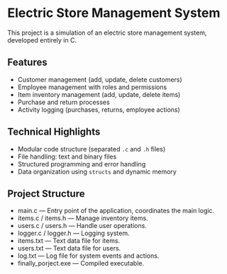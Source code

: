 # Electric Store Management System

This project is a simulation of an electric store management system, developed entirely in C.

## Features
- Customer management (add, update, delete customers)
- Employee management with roles and permissions
- Item inventory management (add, update, delete items)
- Purchase and return processes
- Activity logging (purchases, returns, employee actions)

## Technical Highlights
- Modular code structure (separated `.c` and `.h` files)
- File handling: text and binary files
- Structured programming and error handling
- Data organization using `structs` and dynamic memory

## Project Structure
- main.c — Entry point of the application, coordinates the main logic.
- items.c / items.h — Manage inventory items.
- users.c / users.h — Handle user operations.
- logger.c / logger.h — Logging system.
- items.txt — Text data file for items.
- users.txt — Text data file for users.
- log.txt — Log file for system events and actions.
- finally_porject.exe — Compiled executable.
